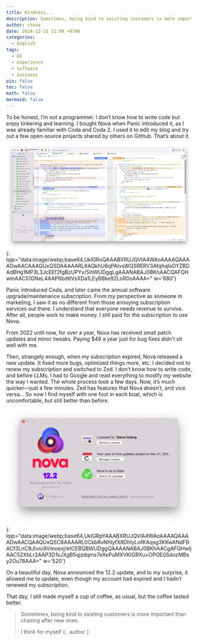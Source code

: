 ```yaml
---
title: Kindness...
description: Sometimes, being kind to existing customers is more important than chasing after new ones.
author: steve
date: 2024-12-21 11:09 +0700
categories:
  - English
tags:
  - AI
  - experience
  - software
  - business
pin: false
toc: false
math: false
mermaid: false
---
```

To be honest, I’m not a programmer. I don’t know how to write code but enjoy tinkering and learning. I bought Nova when Panic introduced it, as I was already familiar with Coda and Coda 2. I used it to edit my blog and try out a few open-source projects shared by others on GitHub. That’s about it.

![Nova workspace](/assets/img/post/nova-workspace.webp "Nova workspace"){: lqip="data:image/webp;base64,UklGRoQAAABXRUJQVlA4WAoAAAAQAAAADwAACAAAQUxQSDAAAAARL6AQkhU6qPAIvsWQSRERV3AfqhqIoDYZBDAdBHg1MP3L3JcEEf2fgBzUPYx/5ihWUDggLgAAANABAJ0BKhAACQAFQHwlnAAC51GNeL4AAP6bdttVsXDa1LEyBBke92LoR0oAAAA=" w='680'}

Panic introduced Coda, and later came the annual software upgrade/maintenance subscription. From my perspective as someone in marketing, I saw it as no different from those annoying subscription services out there. I understand that everyone needs revenue to survive. After all, people work to make money. I still paid for the subscription to use Nova.

From 2022 until now, for over a year, Nova has received small patch updates and minor tweaks. Paying $49 a year just for bug fixes didn’t sit well with me.

Then, strangely enough, when my subscription expired, Nova released a new update. It fixed more bugs, optimized things more, etc. I decided not to renew my subscription and switched to Zed. I don’t know how to write code, and before LLMs, I had to Google and read everything to modify my website the way I wanted. The whole process took a few days. Now, it’s much quicker—just a few minutes. Zed has features that Nova doesn’t, and vice versa... So now I find myself with one foot in each boat, which is uncomfortable, but still better than before.

![Nova update 12.2](/assets/img/post/nova-update.webp "Nova update 12.2"){: lqip="data:image/webp;base64,UklGRpYAAABXRUJQVlA4WAoAAAAQAAAADwAACQAAQUxQSC8AAAARL0CkbRvNhIyfX8DhIyLofKAqsg3KKwANdFBACf3LnC8JIvo/AVmoexj/etCEBQBWUDggQAAAANABAJ0BKhAACgAFQHwljAAC52XbLr2AAP3D1sJXgB5qjzdqms7eXePuMXVKIGRXu+OPOE0SdozMBsy2Ou78AAA=" w='520'}

On a beautiful day, Nova announced the 12.2 update, and to my surprise, it allowed me to update, even though my account had expired and I hadn’t renewed my subscription.

That day, I still made myself a cup of coffee, as usual, but the coffee tasted better.

> Sometimes, being kind to existing customers is more important than chasing after new ones.
>
> I think for myself
{: .author }